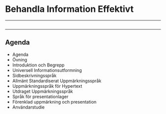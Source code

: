 # Behandla Information Effektivt

---

[<img class="myColor" data-src="[assets/images/print-icon.png](https://github.com/johansundstrom/markup/blob/main/assets/images/print-icon.png)">](?print-pdf)

---

## Agenda

* Agenda
* Övning
* Introduktion och Begrepp
* Universell Informationsutformning
* Sidbeskrivningsspråk
* Allmänt Standardiserat Uppmärkningsspråk
* Uppmärkningsspråk för Hypertext
* Utdraget Uppmärkningsspråk
* Språk för presentationlager
* Förenklad uppmärkning och presentation
* Användarstudie
